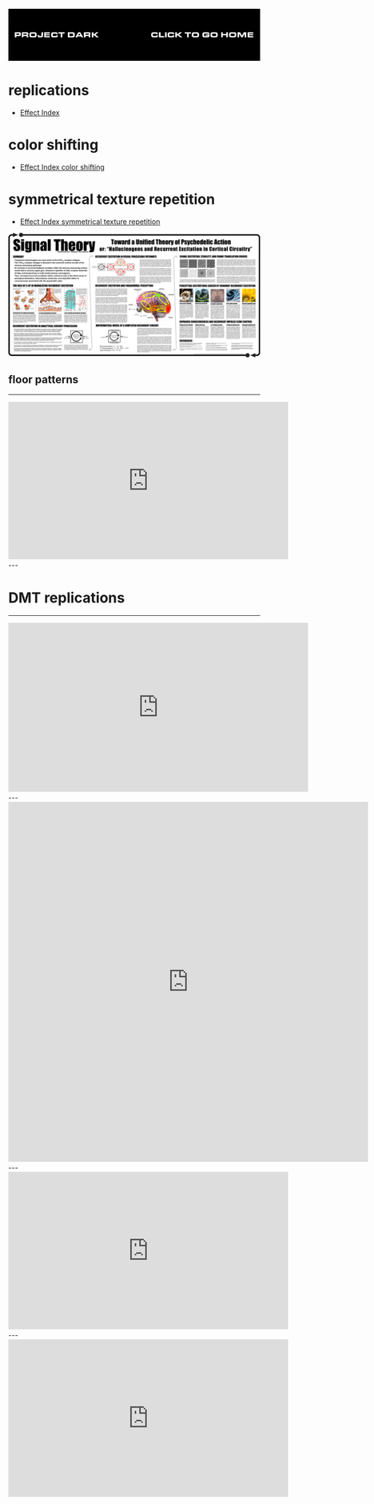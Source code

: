 [![](media/project_dark_home.png)](documentation.md)

# replications

- [Effect Index](https://www.effectindex.com)

# color shifting

- [Effect Index color shifting](https://www.effectindex.com/effects/colour-shifting)

# symmetrical texture repetition

- [Effect Index symmetrical texture repetition](https://www.effectindex.com/effects/symmetrical-texture-repetition)

![](media/signal_theory_poster.png)

## floor patterns

---
<iframe width="560" height="315" src="https://www.youtube.com/embed/KfHALzDK7jQ" frameborder="0" allow="accelerometer; autoplay; encrypted-media; gyroscope; picture-in-picture" allowfullscreen></iframe>
---

# DMT replications

---
<iframe width="600" height="338" src="https://i.imgur.com/xy54YvA.gifv" frameborder="0" autoplay;></iframe>
---
<iframe width="720" height="720" src="https://i.imgur.com/xy54YvA.gifv" frameborder="0" autoplay;></iframe>
---
<iframe width="560" height="315" src="https://www.youtube.com/embed/ayzR73pRsFs" frameborder="0" allow="accelerometer; autoplay; encrypted-media; gyroscope; picture-in-picture" allowfullscreen></iframe>
---
<iframe width="560" height="315" src="https://www.youtube.com/embed/c8U4wNp3XyU" frameborder="0" allow="accelerometer; autoplay; encrypted-media; gyroscope; picture-in-picture" allowfullscreen></iframe>
